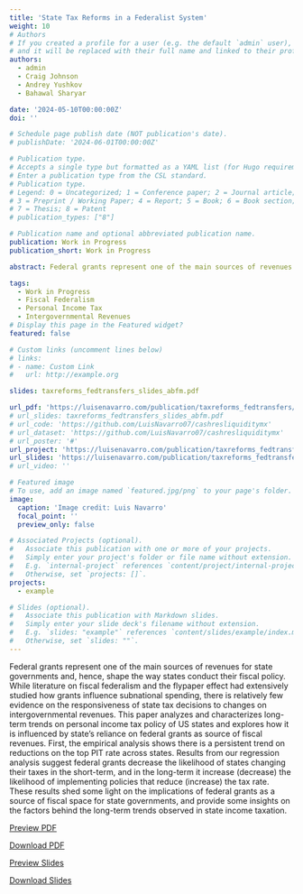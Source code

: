 ```yaml
---
title: 'State Tax Reforms in a Federalist System'
weight: 10
# Authors
# If you created a profile for a user (e.g. the default `admin` user), write the username (folder name) here
# and it will be replaced with their full name and linked to their profile.
authors:
  - admin
  - Craig Johnson 
  - Andrey Yushkov
  - Bahawal Sharyar

date: '2024-05-10T00:00:00Z'
doi: ''

# Schedule page publish date (NOT publication's date).
# publishDate: '2024-06-01T00:00:00Z'

# Publication type.
# Accepts a single type but formatted as a YAML list (for Hugo requirements).
# Enter a publication type from the CSL standard.
# Publication type.
# Legend: 0 = Uncategorized; 1 = Conference paper; 2 = Journal article;
# 3 = Preprint / Working Paper; 4 = Report; 5 = Book; 6 = Book section;
# 7 = Thesis; 8 = Patent
# publication_types: ["8"]

# Publication name and optional abbreviated publication name.
publication: Work in Progress
publication_short: Work in Progress

abstract: Federal grants represent one of the main sources of revenues for state governments and, hence, shape the way states conduct their fiscal policy. While literature on fiscal federalism and the flypaper effect had extensively studied how grants influence subnational spending, there is relatively few evidence on the responsiveness of state tax decisions to changes on intergovernmental revenues. This paper analyzes and characterizes long-term trends on personal income tax policy of US states and explores how it is influenced by state’s reliance on federal grants as source of fiscal revenues. First, the empirical analysis shows there is a persistent trend on reductions on the top PIT rate across states. Results from our regression analysis suggest federal grants decrease the likelihood of states changing their taxes in the short-term, and in the long-term it increase (decrease) the likelihood of implementing policies that reduce (increase) the tax rate. These results shed some light on the implications of federal grants as a source of fiscal space for state governments, and provide some insights on the factors behind the long-term trends observed in state income taxation. 

tags:
  - Work in Progress
  - Fiscal Federalism
  - Personal Income Tax 
  - Intergovernmental Revenues
# Display this page in the Featured widget?
featured: false

# Custom links (uncomment lines below)
# links:
# - name: Custom Link
#   url: http://example.org

slides: taxreforms_fedtransfers_slides_abfm.pdf

url_pdf: 'https://luisenavarro.com/publication/taxreforms_fedtransfers/taxreforms_fedtransfers_draft.pdf'
# url_slides: taxreforms_fedtransfers_slides_abfm.pdf
# url_code: 'https://github.com/LuisNavarro07/cashresliquiditymx'
# url_dataset: 'https://github.com/LuisNavarro07/cashresliquiditymx'
# url_poster: '#'
url_project: 'https://luisenavarro.com/publication/taxreforms_fedtransfers/taxreforms_fedtransfers_slides.pdf'
url_slides: 'https://luisenavarro.com/publication/taxreforms_fedtransfers/taxreforms_fedtransfers_slides.pdf'
# url_video: ''

# Featured image
# To use, add an image named `featured.jpg/png` to your page's folder.
image:
  caption: 'Image credit: Luis Navarro'
  focal_point: ''
  preview_only: false

# Associated Projects (optional).
#   Associate this publication with one or more of your projects.
#   Simply enter your project's folder or file name without extension.
#   E.g. `internal-project` references `content/project/internal-project/index.md`.
#   Otherwise, set `projects: []`.
projects:
  - example

# Slides (optional).
#   Associate this publication with Markdown slides.
#   Simply enter your slide deck's filename without extension.
#   E.g. `slides: "example"` references `content/slides/example/index.md`.
#   Otherwise, set `slides: ""`.
---
```


Federal grants represent one of the main sources of revenues for state governments and, hence, shape the way states conduct their fiscal policy. While literature on fiscal federalism and the flypaper effect had extensively studied how grants influence subnational spending, there is relatively few evidence on the responsiveness of state tax decisions to changes on intergovernmental revenues. This paper analyzes and characterizes long-term trends on personal income tax policy of US states and explores how it is influenced by state’s reliance on federal grants as source of fiscal revenues. First, the empirical analysis shows there is a persistent trend on reductions on the top PIT rate across states. Results from our regression analysis suggest federal grants decrease the likelihood of states changing their taxes in the short-term, and in the long-term it increase (decrease) the likelihood of implementing policies that reduce (increase) the tax rate. These results shed some light on the implications of federal grants as a source of fiscal space for state governments, and provide some insights on the factors behind the long-term trends observed in state income taxation. 

<a href="taxreforms_fedtransfers_draft.pdf" target="_blank" class="btn btn-primary">Preview PDF</a>

<a href="taxreforms_fedtransfers_draft.pdf" download class="btn btn-secondary">Download PDF</a>

<a href="taxreforms_fedtransfers_slides_abfm.pdf" target="_blank" class="btn btn-primary">Preview Slides</a>

<a href="taxreforms_fedtransfers_slides_abfm.pdf" download class="btn btn-secondary">Download Slides</a>


